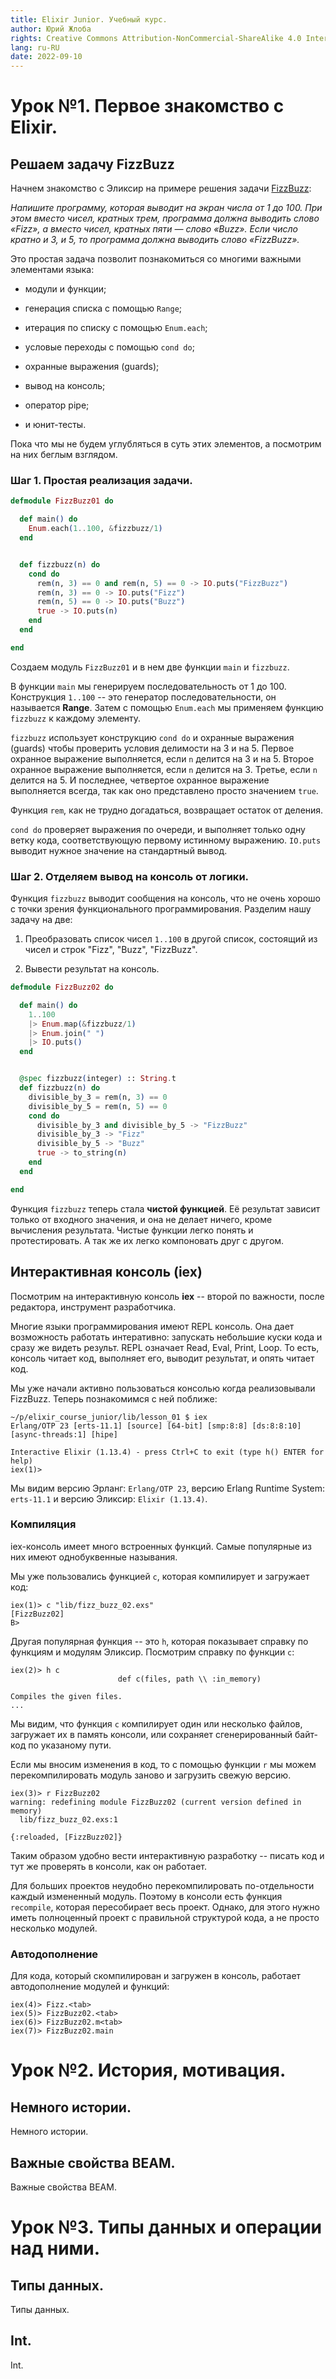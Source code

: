 ```yaml
---
title: Elixir Junior. Учебный курс.
author: Юрий Жлоба
rights: Creative Commons Attribution-NonCommercial-ShareAlike 4.0 International Public License
lang: ru-RU
date: 2022-09-10
---
```


# Урок №1. Первое знакомство с Elixir.

## Решаем задачу FizzBuzz

Начнем знакомство с Эликсир на примере решения задачи [FizzBuzz](https://ru.wikipedia.org/wiki/Fizz_buzz):

_Напишите программу, которая выводит на экран числа от 1 до 100. При этом вместо чисел, кратных трем, программа должна выводить слово «Fizz», а вместо чисел, кратных пяти — слово «Buzz». Если число кратно и 3, и 5, то программа должна выводить слово «FizzBuzz»._

Это простая задача позволит познакомиться со многими важными элементами языка:
- модули и функции;
- генерация списка с помощью `Range`;
- итерация по списку с помощью `Enum.each`;
- условые переходы с помощью `cond do`;
- охранные выражения (guards);

- вывод на консоль;
- оператор pipe;
- и юнит-тесты.

Пока что мы не будем углубляться в суть этих элементов, а посмотрим на них беглым взглядом.


### Шаг 1. Простая реализация задачи.

~~~elixir
defmodule FizzBuzz01 do

  def main() do
    Enum.each(1..100, &fizzbuzz/1)
  end


  def fizzbuzz(n) do
    cond do
      rem(n, 3) == 0 and rem(n, 5) == 0 -> IO.puts("FizzBuzz")
      rem(n, 3) == 0 -> IO.puts("Fizz")
      rem(n, 5) == 0 -> IO.puts("Buzz")
      true -> IO.puts(n)
    end
  end

end
~~~

Создаем модуль `FizzBuzz01` и в нем две функции `main` и `fizzbuzz`. 

В функции `main` мы генерируем последовательность от 1 до 100. Конструкция `1..100` -- это генератор последовательности, он называется **Range**. Затем с помощью `Enum.each` мы применяем функцию `fizzbuzz` к каждому элементу.

`fizzbuzz` использует конструкцию `cond do` и охранные выражения (guards) чтобы проверить условия делимости на 3 и на 5. Первое охранное выражение выполняется, если `n` делится на 3 и на 5. Второе охранное выражение выполняется, если `n` делится на 3. Третье, если `n` делится на 5. И последнее, четвертое охранное выражение выполняется всегда, так как оно представлено просто значением `true`. 

Функция `rem`, как не трудно догадаться, возвращает остаток от деления.

`cond do` проверяет выражения по очереди, и выполняет только одну ветку кода, соответствующую первому истинному выражению. `IO.puts` выводит нужное значение на стандартный вывод.

### Шаг 2. Отделяем вывод на консоль от логики.

Функция `fizzbuzz` выводит сообщения на консоль, что не очень хорошо с точки зрения функционального программирования. Разделим нашу задачу на две:

1. Преобразовать список чисел `1..100` в другой список, состоящий из чисел и строк "Fizz", "Buzz", "FizzBuzz".

2. Вывести результат на консоль.

~~~elixir
defmodule FizzBuzz02 do

  def main() do
    1..100
    |> Enum.map(&fizzbuzz/1)
    |> Enum.join(" ")
    |> IO.puts()
  end


  @spec fizzbuzz(integer) :: String.t
  def fizzbuzz(n) do
    divisible_by_3 = rem(n, 3) == 0
    divisible_by_5 = rem(n, 5) == 0
    cond do
      divisible_by_3 and divisible_by_5 -> "FizzBuzz"
      divisible_by_3 -> "Fizz"
      divisible_by_5 -> "Buzz"
      true -> to_string(n)
    end
  end

end
~~~

Функция `fizzbuzz` теперь стала **чистой функцией**. Её результат зависит только от входного значения, и она не делает ничего, кроме вычисления результата. Чистые функции легко понять и протестировать. А так же их легко компоновать друг с другом.

## Интерактивная консоль (iex)

Посмотрим на интерактивную консоль **iex** -- второй по важности, после редактора, инструмент разработчика.

Многие языки программирования имеют REPL консоль. Она дает возможность работать интеративно: запускать небольшие куски кода и сразу же видеть результ. REPL означает Read, Eval, Print, Loop. То есть, консоль читает код, выполняет его, выводит результат, и опять читает код.

Мы уже начали активно пользоваться консолью когда реализовывали FizzBuzz. Теперь познакомимся с ней поближе:

~~~
~/p/elixir_course_junior/lib/lesson_01 $ iex
Erlang/OTP 23 [erts-11.1] [source] [64-bit] [smp:8:8] [ds:8:8:10] [async-threads:1] [hipe]

Interactive Elixir (1.13.4) - press Ctrl+C to exit (type h() ENTER for help)
iex(1)>
~~~

Мы видим версию Эрланг: `Erlang/OTP 23`, версию Erlang Runtime System: `erts-11.1` и версию Эликсир: `Elixir (1.13.4)`.


### Компиляция

iex-консоль имеет много встроенных функций. Самые популярные из них имеют однобуквенные называния. 

Мы уже пользовались функцией `c`, которая компилирует и загружает код:

~~~
iex(1)> c "lib/fizz_buzz_02.exs"
[FizzBuzz02]
B>
~~~

Другая популярная функция -- это `h`, которая показывает справку по функциям и модулям Эликсир. Посмотрим справку по функции `c`:

~~~
iex(2)> h c
                        def c(files, path \\ :in_memory)                         

Compiles the given files.
...
~~~

Мы видим, что функция `c` компилирует один или несколько файлов, загружает их в память консоли, или сохраняет сгенерированный байт-код по указаному пути. 

Если мы вносим изменения в код, то с помощью функции `r` мы можем перекомпилировать модуль заново и загрузить свежую версию.

~~~
iex(3)> r FizzBuzz02
warning: redefining module FizzBuzz02 (current version defined in memory)
  lib/fizz_buzz_02.exs:1

{:reloaded, [FizzBuzz02]}
~~~

Таким образом удобно вести интерактивную разработку -- писать код и тут же проверять в консоли, как он работает. 

Для больших проектов неудобно перекомпилировать по-отдельности каждый измененный модуль. Поэтому в консоли есть функция `recompile`, которая пересобирает весь проект. Однако, для этого нужно иметь полноценный проект с правильной структурой кода, а не просто несколько модулей.


### Автодополнение

Для кода, который скомпилирован и загружен в консоль, работает автодополнение модулей и функций:

~~~
iex(4)> Fizz.<tab>
iex(5)> FizzBuzz02.<tab>
iex(6)> FizzBuzz02.m<tab>
iex(7)> FizzBuzz02.main
~~~

# Урок №2. История, мотивация.

## Немного истории.

Немного истории.

## Важные свойства BEAM.

Важные свойства BEAM.

# Урок №3. Типы данных и операции над ними.

## Типы данных.

Типы данных.

## Int.

Int.

